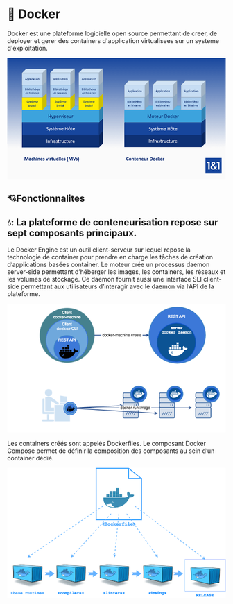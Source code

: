 # 🐳 Docker 

Docker est une plateforme logicielle open source permettant de creer, de deployer et gerer des containers d'application virtualisees  sur un systeme d'exploitation.

![image](FR-docker-tut.png)

## 💘Fonctionnalites 

💧: La plateforme de conteneurisation repose sur sept composants principaux.
----------------------------------------------------------------------------

Le Docker Engine est un outil client-serveur sur lequel repose la technologie de container pour prendre en charge les tâches de création d’applications basées container. Le moteur crée un processus daemon server-side permettant d’héberger les images, les containers, les réseaux et les volumes de stockage. Ce daemon fournit aussi une interface SLI client-side permettant aux utilisateurs d’interagir avec le daemon via l’API de la plateforme.

![image](images/dockermachine-01.png)


Les containers créés sont appelés Dockerfiles. Le composant Docker Compose permet de définir la composition des composants au sein d’un container dédié.

![image](images/1.png)





